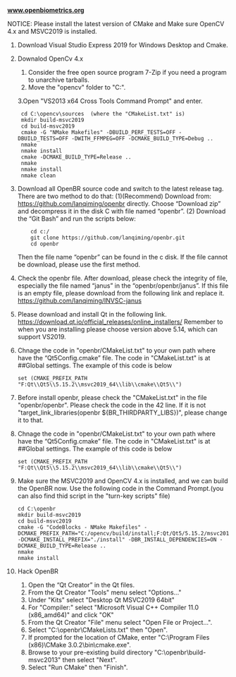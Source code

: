 **www.openbiometrics.org**

NOTICE: Please install the latest version of CMake and Make sure OpenCV 4.x and MSVC2019 is installed. 

1. Download Visual Studio Express 2019 for Windows Desktop and Cmake.

2. Downalod OpenCv 4.x
	1. Consider the free open source program 7-Zip if you need a program to unarchive tarballs.
	2. Move the "opencv" folder to "C:\".
	
	3.Open "VS2013 x64 Cross Tools Command Prompt" and enter.
	
		cd C:\opencv\sources  (where the "CMakeList.txt" is)
		mkdir build-msvc2019
		cd build-msvc2019
		cmake -G "NMake Makefiles" -DBUILD_PERF_TESTS=OFF -DBUILD_TESTS=OFF -DWITH_FFMPEG=OFF -DCMAKE_BUILD_TYPE=Debug ..
		nmake
		nmake install
		cmake -DCMAKE_BUILD_TYPE=Release ..
		nmake
		nmake install
		nmake clean


3.	Download all OpenBR source code and switch to the latest release tag. There are two method to do that:
        (1)(Recommend)	Download from: https://github.com/lanqiming/openbr directly. Choose “Download zip” and decompress it in the disk C  with file named “openbr”.
        (2)	Download the “Git Bash” and run the scripts below: 
        
            cd c:/
            git clone https://github.com/lanqiming/openbr.git
            cd openbr
            
 	Then the file name “openbr” can be found in the c disk. If the file cannot be download, please use the first method.
            
            
4.	Check the openbr file. After download, please check the integrity of file, especially the file named “janus” in the “openbr/openbr/janus”. If this file is an empty file, please download from the following link and replace it. 
https://github.com/lanqiming/INVSC-janus

5.	Please download and install Qt in the following link.
https://download.qt.io/official_releases/online_installers/
Remember to when you are installing please choose version above 5.14, which can support VS2019.

6.	Chnage the code in "openbr/CMakeList.txt" to your own path where have the “Qt5Config.cmake” file. The code in "CMakeList.txt" is at ##Global settings. The example of this code is below

		set (CMAKE_PREFIX_PATH "F:Qt\\Qt5\\5.15.2\\msvc2019_64\\lib\\cmake\\Qt5\\")


7.	Before install openbr, please check the "CMakeList.txt" in the file "openbr/openbr". Please check the code in the 42 line. If it is not  "target_link_libraries(openbr ${BR_THIRDPARTY_LIBS})", please change it to that.

8.	Chnage the code in "openbr/CMakeList.txt" to your own path where have the “Qt5Config.cmake” file. The code in "CMakeList.txt" is at ##Global settings. The example of this code is below

		set (CMAKE_PREFIX_PATH "F:Qt\\Qt5\\5.15.2\\msvc2019_64\\lib\\cmake\\Qt5\\")

9.	Make sure the MSVC2019 and OpenCV 4.x is installed, and we can build the OpenBR now. 
Use the following code in the Command Prompt.(you can also find thid script in the "turn-key scripts" file)      

    	cd C:\openbr
    	mkdir build-msvc2019
    	cd build-msvc2019
    	cmake -G "CodeBlocks - NMake Makefiles" -DCMAKE_PREFIX_PATH="C:/opencv/build/install;F:Qt/Qt5/5.15.2/msvc2019_64" -DCMAKE_INSTALL_PREFIX="./install" -DBR_INSTALL_DEPENDENCIES=ON -DCMAKE_BUILD_TYPE=Release ..
    	nmake
    	nmake install
    
10.	Hack OpenBR
    1.	Open the “Qt Creator” in the Qt files.
    2.	From the Qt Creator "Tools" menu select "Options..."
    3.	Under "Kits" select "Desktop Qt MSVC2019 64bit"
    4.	For "Compiler:" select "Microsoft Visual C++ Compiler 11.0 (x86_amd64)" and click "OK"
    5.	From the Qt Creator "File" menu select "Open File or Project...".
    6.	Select "C:\openbr\CMakeLists.txt" then "Open".
    7.	If prompted for the location of CMake, enter "C:\Program Files (x86)\CMake 3.0.2\bin\cmake.exe".
    8.	Browse to your pre-existing build directory "C:\openbr\build-msvc2013" then select "Next".
    9.	Select "Run CMake" then "Finish".
    





